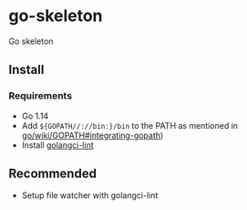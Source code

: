 # go-skeleton
Go skeleton

## Install
### Requirements
* Go 1.14
* Add `${GOPATH//://bin:}/bin` to the PATH as mentioned in [go/wiki/GOPATH#integrating-gopath](https://github.com/golang/go/wiki/GOPATH#integrating-gopath))
* Install [golangci-lint](https://github.com/golangci/golangci-lint#binary)

## Recommended
* Setup file watcher with golangci-lint
